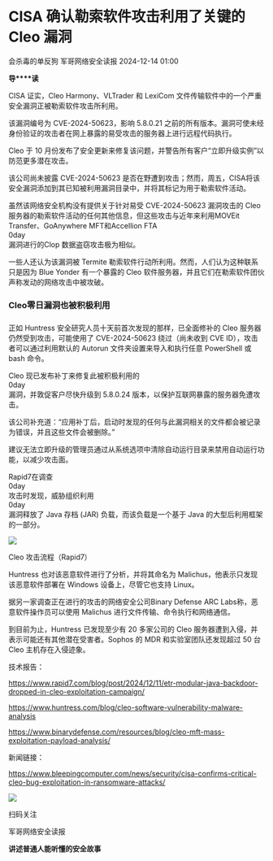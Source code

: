 #  CISA 确认勒索软件攻击利用了关键的 Cleo 漏洞   
会杀毒的单反狗  军哥网络安全读报   2024-12-14 01:00  
  
**导****读**  
  
  
  
  
CISA 证实，Cleo Harmony、VLTrader 和 LexiCom 文件传输软件中的一个严重安全漏洞正被勒索软件攻击所利用。  
  
  
该漏洞编号为 CVE-2024-50623，影响 5.8.0.21 之前的所有版本。漏洞可使未经身份验证的攻击者在网上暴露的易受攻击的服务器上进行远程代码执行。  
  
  
Cleo 于 10 月份发布了安全更新来修复该问题，并警告所有客户“立即升级实例”以防范更多潜在攻击。  
  
  
该公司尚未披露 CVE-2024-50623 是否在野遭到攻击；然而，周五，CISA将该安全漏洞添加到其已知被利用漏洞目录中，并将其标记为用于勒索软件活动。  
  
  
虽然该网络安全机构没有提供关于针对易受 CVE-2024-50623 漏洞攻击的 Cleo 服务器的勒索软件活动的任何其他信息，但这些攻击与近年来利用MOVEit Transfer、GoAnywhere MFT和Accellion FTA  
0day  
漏洞进行的Clop 数据盗窃攻击极为相似。  
  
  
一些人还认为该漏洞被 Termite 勒索软件行动所利用。然而，人们认为这种联系只是因为 Blue Yonder 有一个暴露的 Cleo 软件服务器，并且它们在勒索软件团伙声称发动的网络攻击中被攻破。  
  
### Cleo零日漏洞也被积极利用  
###   
  
正如 Huntress 安全研究人员十天前首次发现的那样，已全面修补的 Cleo 服务器仍然受到攻击，可能使用了 CVE-2024-50623 绕过（尚未收到 CVE ID），攻击者可以通过利用默认的 Autorun 文件夹设置来导入和执行任意 PowerShell 或 bash 命令。  
  
  
Cleo 现已发布补丁来修复此被积极利用的  
0day  
漏洞，并敦促客户尽快升级到 5.8.0.24 版本，以保护互联网暴露的服务器免遭攻击。  
  
  
该公司补充道：“应用补丁后，启动时发现的任何与此漏洞相关的文件都会被记录为错误，并且这些文件会被删除。”  
  
  
建议无法立即升级的管理员通过从系统选项中清除自动运行目录来禁用自动运行功能，以减少攻击面。  
  
  
Rapid7在调查  
0day  
攻击时发现，威胁组织利用  
0day  
漏洞释放了 Java 存档 (JAR) 负载，而该负载是一个基于 Java 的大型后利用框架的一部分。  
  
![](https://mmbiz.qpic.cn/mmbiz_png/AnRWZJZfVaFTEcTKicyLYxAzkewKP0nZYEg5q8kEtTWCmsMVR6KHbyZBvftLQDjuPU5GAA524xOM6NQXxnEUEkA/640?wx_fmt=png&from=appmsg "")  
  
Cleo 攻击流程（Rapid7）  
  
  
Huntress 也对该恶意软件进行了分析，并将其命名为 Malichus，他表示只发现该恶意软件部署在 Windows 设备上，尽管它也支持 Linux。  
  
  
据另一家调查正在进行的攻击的网络安全公司Binary Defense ARC Labs称，恶意软件操作员可以使用 Malichus 进行文件传输、命令执行和网络通信。  
  
  
到目前为止，Huntress 已发现至少有 20 多家公司的 Cleo 服务器遭到入侵，并表示可能还有其他潜在受害者。Sophos 的 MDR 和实验室团队还发现超过 50 台 Cleo 主机存在入侵迹象。  
  
  
技术报告：  
  
https://www.rapid7.com/blog/post/2024/12/11/etr-modular-java-backdoor-dropped-in-cleo-exploitation-campaign/  
  
https://www.huntress.com/blog/cleo-software-vulnerability-malware-analysis  
  
https://www.binarydefense.com/resources/blog/cleo-mft-mass-exploitation-payload-analysis/  
  
  
新闻链接：  
  
https://www.bleepingcomputer.com/news/security/cisa-confirms-critical-cleo-bug-exploitation-in-ransomware-attacks/  
  
![](https://mmbiz.qpic.cn/mmbiz_jpg/AnRWZJZfVaGC3gsJClsh4Fia0icylyBEnBywibdbkrLLzmpibfdnf5wNYzEUq2GpzfedMKUjlLJQ4uwxAFWLzHhPFQ/640?wx_fmt=jpeg "")  
  
扫码关注  
  
军哥网络安全读报  
  
**讲述普通人能听懂的安全故事**  
  
